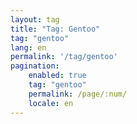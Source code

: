 ```yaml
---
layout: tag
title: "Tag: Gentoo"
tag: "gentoo"
lang: en
permalink: '/tag/gentoo'
pagination:
    enabled: true
    tag: "gentoo"
    permalink: /page/:num/
    locale: en
---
```

